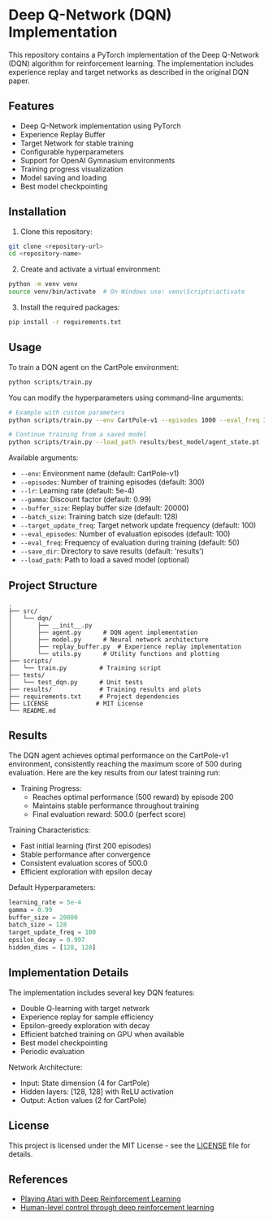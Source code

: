# Deep Q-Network (DQN) Implementation

This repository contains a PyTorch implementation of the Deep Q-Network (DQN) algorithm for reinforcement learning. The implementation includes experience replay and target networks as described in the original DQN paper.

## Features

- Deep Q-Network implementation using PyTorch
- Experience Replay Buffer
- Target Network for stable training
- Configurable hyperparameters
- Support for OpenAI Gymnasium environments
- Training progress visualization
- Model saving and loading
- Best model checkpointing

## Installation

1. Clone this repository:
```bash
git clone <repository-url>
cd <repository-name>
```

2. Create and activate a virtual environment:
```bash
python -m venv venv
source venv/bin/activate  # On Windows use: venv\Scripts\activate
```

3. Install the required packages:
```bash
pip install -r requirements.txt
```

## Usage

To train a DQN agent on the CartPole environment:

```bash
python scripts/train.py
```

You can modify the hyperparameters using command-line arguments:

```bash
# Example with custom parameters
python scripts/train.py --env CartPole-v1 --episodes 1000 --eval_freq 100

# Continue training from a saved model
python scripts/train.py --load_path results/best_model/agent_state.pt
```

Available arguments:
- `--env`: Environment name (default: CartPole-v1)
- `--episodes`: Number of training episodes (default: 300)
- `--lr`: Learning rate (default: 5e-4)
- `--gamma`: Discount factor (default: 0.99)
- `--buffer_size`: Replay buffer size (default: 20000)
- `--batch_size`: Training batch size (default: 128)
- `--target_update_freq`: Target network update frequency (default: 100)
- `--eval_episodes`: Number of evaluation episodes (default: 100)
- `--eval_freq`: Frequency of evaluation during training (default: 50)
- `--save_dir`: Directory to save results (default: 'results')
- `--load_path`: Path to load a saved model (optional)

## Project Structure

```
.
├── src/
│   └── dqn/
│       ├── __init__.py
│       ├── agent.py      # DQN agent implementation
│       ├── model.py      # Neural network architecture
│       ├── replay_buffer.py  # Experience replay implementation
│       └── utils.py      # Utility functions and plotting
├── scripts/
│   └── train.py         # Training script
├── tests/
│   └── test_dqn.py      # Unit tests
├── results/             # Training results and plots
├── requirements.txt     # Project dependencies
├── LICENSE             # MIT License
└── README.md
```

## Results

The DQN agent achieves optimal performance on the CartPole-v1 environment, consistently reaching the maximum score of 500 during evaluation. Here are the key results from our latest training run:

- Training Progress:
  - Reaches optimal performance (500 reward) by episode 200
  - Maintains stable performance throughout training
  - Final evaluation reward: 500.0 (perfect score)

Training Characteristics:
- Fast initial learning (first 200 episodes)
- Stable performance after convergence
- Consistent evaluation scores of 500.0
- Efficient exploration with epsilon decay

Default Hyperparameters:
```python
learning_rate = 5e-4
gamma = 0.99
buffer_size = 20000
batch_size = 128
target_update_freq = 100
epsilon_decay = 0.997
hidden_dims = [128, 128]
```

## Implementation Details

The implementation includes several key DQN features:
- Double Q-learning with target network
- Experience replay for sample efficiency
- Epsilon-greedy exploration with decay
- Efficient batched training on GPU when available
- Best model checkpointing
- Periodic evaluation

Network Architecture:
- Input: State dimension (4 for CartPole)
- Hidden layers: [128, 128] with ReLU activation
- Output: Action values (2 for CartPole)

## License

This project is licensed under the MIT License - see the [LICENSE](LICENSE) file for details.

## References

- [Playing Atari with Deep Reinforcement Learning](https://arxiv.org/abs/1312.5602)
- [Human-level control through deep reinforcement learning](https://www.nature.com/articles/nature14236) 